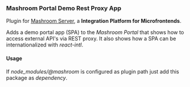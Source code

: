 
### Mashroom Portal Demo Rest Proxy App

Plugin for [Mashroom Server](https://www.mashroom-server.com), a **Integration Platform for Microfrontends**. 

Adds a demo portal app (SPA) to the _Mashroom Portal_ that shows how to access external API's via REST proxy.
It also shows how a SPA can be internationalized with _react-intl_.

#### Usage

If *node_modules/@mashroom* is configured as plugin path just add this package as _dependency_.

